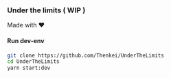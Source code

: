 ### Under the limits ( WIP )

  Made with :heart:

#### Run dev-env

```bash
git clone https://github.com/Thenkei/UnderTheLimits
cd UnderTheLimits
yarn start:dev
```
